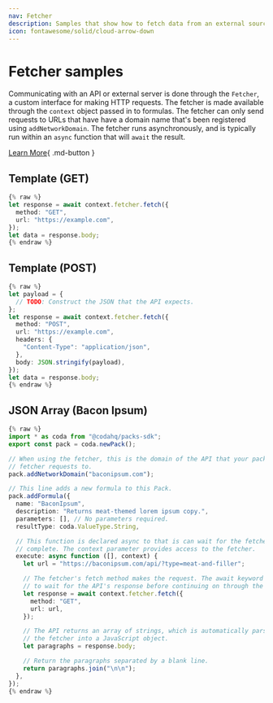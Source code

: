 ```yaml
---
nav: Fetcher
description: Samples that show how to fetch data from an external source.
icon: fontawesome/solid/cloud-arrow-down
---
```


# Fetcher samples

Communicating with an API or external server is done through the `Fetcher`, a custom interface for making HTTP requests. The fetcher is made available through the `context` object passed in to formulas. The fetcher can only send requests to URLs that have have a domain name that's been registered using `addNetworkDomain`. The fetcher runs asynchronously, and is typically run within an `async` function that will `await` the result.


[Learn More](../../../guides/basics/fetcher){ .md-button }

## Template (GET)


```ts
{% raw %}
let response = await context.fetcher.fetch({
  method: "GET",
  url: "https://example.com",
});
let data = response.body;
{% endraw %}
```
## Template (POST)


```ts
{% raw %}
let payload = {
  // TODO: Construct the JSON that the API expects.
};
let response = await context.fetcher.fetch({
  method: "POST",
  url: "https://example.com",
  headers: {
    "Content-Type": "application/json",
  },
  body: JSON.stringify(payload),
});
let data = response.body;
{% endraw %}
```
## JSON Array (Bacon Ipsum)


```ts
{% raw %}
import * as coda from "@codahq/packs-sdk";
export const pack = coda.newPack();

// When using the fetcher, this is the domain of the API that your pack makes
// fetcher requests to.
pack.addNetworkDomain("baconipsum.com");

// This line adds a new formula to this Pack.
pack.addFormula({
  name: "BaconIpsum",
  description: "Returns meat-themed lorem ipsum copy.",
  parameters: [], // No parameters required.
  resultType: coda.ValueType.String,

  // This function is declared async to that is can wait for the fetcher to
  // complete. The context parameter provides access to the fetcher.
  execute: async function ([], context) {
    let url = "https://baconipsum.com/api/?type=meat-and-filler";

    // The fetcher's fetch method makes the request. The await keyword is used
    // to wait for the API's response before continuing on through the code.
    let response = await context.fetcher.fetch({
      method: "GET",
      url: url,
    });

    // The API returns an array of strings, which is automatically parsed by
    // the fetcher into a JavaScript object.
    let paragraphs = response.body;

    // Return the paragraphs separated by a blank line.
    return paragraphs.join("\n\n");
  },
});
{% endraw %}
```


